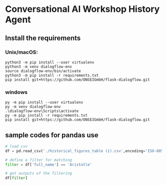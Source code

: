 # Conversational AI Workshop History Agent

## Install the requirements
### Unix/macOS:
```commandline
python3 -m pip install --user virtualenv
python3 -m venv dialogflow-env
source dialogflow-env/bin/activate
python3 -m pip install -r requirements.txt
pip install git+https://github.com/ONSEIGmbH/flask-dialogflow.git
```


### windows
```commandline
py -m pip install --user virtualenv
py -m venv dialogflow-env
.\dialogflow-env\Scripts\activate
py -m pip install -r requirements.txt
pip install git+https://github.com/ONSEIGmbH/flask-dialogflow.git
```





## sample codes for pandas use
```python
# load csv
df = pd.read_csv('./historical_figures_table (1).csv',encoding='ISO-8859-1')

# define a filter for matching
filter = df['full_name'] == 'Aristotle'

# get outputs of the filtering
df[filter]


